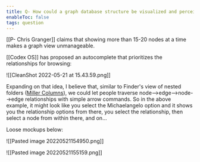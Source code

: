 ```yaml
---
title: Q- How could a graph database structure be visualized and perceived by end users in a more helpful way than a large graph
enableToc: false
tags: question
---
```

[[P- Chris Granger]] claims that showing more than 15-20 nodes at a time makes a graph view unmanageable.

[[Codex OS]] has proposed an autocomplete that prioritizes the relationships for browsing:

![[CleanShot 2022-05-21 at 15.43.59.png]]

Expanding on that idea, I believe that, similar to Finder's view of nested folders ([Miller Columns](https://en.wikipedia.org/wiki/Miller_columns)), we could let people traverse node-->edge-->node-->edge relationships with simple arrow commands. So in the above example, it might look like you select the Michaelangelo option and it shows you the relationship options from there, you select the relationship, then select a node from within there, and on...

Loose mockups below:

![[Pasted image 20220521154950.png]]

![[Pasted image 20220521155159.png]]